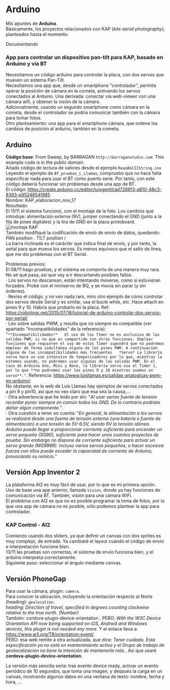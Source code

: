 # Arduino
Mis apuntes de **Arduino**.  
Básicamente, los proyectos relacionados con KAP (*kite aerial photography*), planteados hasta el momento.  

*Documentando*
### App para controlar un dispositivo pan-tilt para KAP, basado en Arduino y vía BT
Necesitamos un código arduino para controlar la placa, con dos servos que mueven un sistema Pan-Tilt.  
Necesitamos una app que, desde un smartphone "controlador", permita operar la posición de cámara en la cometa, activando los servos conectados al Arduino. Una derivada: conectar vía web-viewer con una cámara wifi, y obtener la visión de la cámara.    
Adicionalmente, usando un segundo smartphone como cámara en la cometa, desde el controlador se podría comunicar también con la cámara para tomar fotos.  
Otro planteamiento: una app para el smartphone cámara, que ordene los cambios de posición al arduino, también en la cometa.  

## Arduino
**Código base**: From Sweep, by BARRAGAN `http://barraganstudio.com`. This example code is in the public domain.  
Añado código de lectura de valores desde el ejemplo `ReadASCIIString.ino`  
Leyendo el ejemplo de `BT_pruebas_L_Llamas`, compruebo que no hace falta especificar nada para usar el BT 
como puerto serie. Por tanto, con este código debería funcionar sin problemas desde una app de BT.  
El código: https://create.arduino.cc/editor/luisgentil/ad7266f3-a810-48c3-8393-e8524854f885  
Nombre: KAP_elaboracion_nov_17  
*Resultado*:  
El 11/11 el sistema funcionó, con el montaje de la foto. Los cambios que introduje: alimentación externa (9V), jumper conectando el GND (junto a la fila de pines digitales) y la tira de GND en la placa protoboard.  
![montaje KAP](https://lh3.googleusercontent.com/mcsMUe9dcmr6fU9J-_K0usKp6R774P6nJMmf9-is9XUfNf47tM1rOlNEo3tgJMQ-2_5l23aeo3zMaPGgmV8ZhRp9MohP6anYqFgyj3EV-KAsqXbAu8pLzD3bK8m2qtPxC41SA_YJeGg "Montaje KAP")  
También modifiqué la codificación de envío de envío de datos, quedando: PAN position . TILT position /  
La barra inclinada es el carácter que indica final de envío, y por tanto, la señal para que mueva los servos. Es menos equívoco que el salto de línea, que me dio problemas con el BT Serial.  

Problemas previos:  
El 08/11 hago pruebas, y el sistema se comporta de una manera muy rara. No sé qué pasa, así que voy a ir descartando posibles fallos.  
· Los servos no descansan, están intentando moverse, como si estuvieran forzados. Probé con el miniservo de BQ, y se movía sin parar (y sin órdenes).  
· Reviso el código, y no veo nada raro, miro otro ejemplo de cómo controlar dos servos desde Serial y es similar, usa el bucle while, etc. Hace attach en pines 9 y 10. Habría que probarlo en la placa. Ref: https://robologs.net/2015/07/18/tutorial-de-arduino-controlar-dos-servos-por-serial/  
· Leo sobre salidas PWM, y resulta que no siempre es compatible (ver apartado "Incompatibilidades" de la referencia):  
"`**Incompatibilidades**  
El uso de los Timer no es exclusivo de las salidas PWM, si no que es compartido con otras funciones. Emplear funciones que requieren el uso de estos Timer supondrá que no podremos emplear de forma simultánea alguno de los pines PWM. A continuación alguna de las incompatibilidades más frecuentes  
*Servo*
La librería servo hace un uso intensivo de temporizadores por lo que, mientras la estemos usando, no podremos usar algunas de las salidas PWM. En el caso de Arduino Uno, Mini y Nano, la librería servo usa el Timer 1, por lo que **no podremos usar los pines 9 y 10 mientras usemos un servo**."`. Referencia: https://www.luisllamas.es/salidas-analogicas-pwm-en-arduino/  
No obstante, en la web de Luis Llamas hay ejemplos de servos conectados a pin 9 y pin10, así que no veo claro que esa sea la causa,...  
· Otra advertencia que he leído por ahí: "*Al usar varias fuente de tensión recordar poner siempre en común todos los GND. De lo contrario podríais dañar algún componente.*".  
· Otra cuestión a tener en cuenta: "*En general, la alimentación a los servos se realizará desde una fuente de tensión externa (una batería o fuente de alimentación) a una tensión de 5V-6.5V, siendo 6V la tensión idónea. Arduino puede llegar a proporcionar corriente suficiente para encender un servo pequeño (SG90), suficiente para hacer unos cuantos proyectos de prueba.
Sin embargo no dispone de corriente suficiente para actuar un servo grande (MG996R). Incluso varios servos pequeños, o hacer excesiva fuerza con ellos puede exceder la capacidad de corriente de Arduino, provocando su reinicio.*"  
 

## Versión App Inventor 2
La plataforma AI2 es muy fácil de usar, por lo que es mi primera opción. Uso de base una app anterior, llamada `Vision`, donde ya hay funciones de comunicación vía BT. También, visión para una cámara WiFi.  
El problema con AI2 es que no es posible programar la toma de fotos, por lo que una app de cámara no es posible, sólo podemos plantear la app para controlador.  

### KAP Control - AI2
Comienzo usando dos sliders, ya que definir un canvas con dos sprites es muy complejo, de entrada. Ya cambiaré el layout cuando el código de envío e interpretación funcione bien.  
13/11 las pruebas son correctas, el sistema de envío funciona bien, y el arduino interpreta correctamente.  
Siguiente paso: seleccionar el ángulo mediante canvas.  


## Versión PhoneGap
Para usar la cámara, plugin: `camera`.  
Para conocer la ubicación, incluyendo la orientación respecto al Norte (heading): `geolocation`.  
*heading: Direction of travel, specified in degrees counting clockwise relative to the true north. (Number)*  
También: cordova-plugin-device-orientation , PERO: *With the W3C Device Orientation API now being supported on iOS, Android and Windows devices, this plugin is not needed any more*. Y el enlace lleva a: https://www.w3.org/TR/orientation-event/  
PERO: esa web remite a otra actualizada, que dice: *Tener cuidado. Esta especificación ya no está en mantenimiento activo y el Grupo de trabajo de geolocalización no tiene la intención de mantenerla más.*. Así que usaré **cordova-plugin-device-orientation**.  

La versión más sencilla sería: tras evento device.ready, activar un evento periódico de 10 segundos, que toma una imagen, y después la carga en un canvas, mostrando algunos datos en una ventana de texto: nombre, fecha y hora, ...



